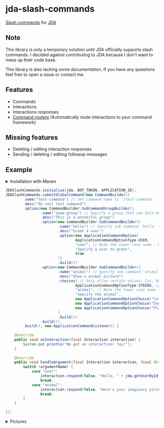 # jda-slash-commands

[Slash commands](https://discord.com/developers/docs/interactions/slash-commands) for [JDA](https://github.com/DV8FromTheWorld/JDA)

## Note

This library is only a temporary solution until JDA officially supports slash commands. I decided against contributing to JDA because I don't want to
mess up their code base.

This library is also lacking some documentation. If you have any questions feel free to open a issue or contact me.

## Features

- Commands
- Interactions
- Interactions responses
- [Command routers](https://github.com/cerus/jda-slash-commands/wiki/Command-Routers) (Automatically route interactions to your command framework)

## Missing features

- Deleting / editing interaction responses
- Sending / deleting / editing followup messages

## Example

<details>
  <summary>Installation with Maven</summary>

  ```xml

<repositories>
    <repository>
        <id>jitpack.io</id>
        <url>https://jitpack.io</url>
    </repository>
</repositories>

<dependencies>
    <dependency>
        <groupId>com.github.cerus</groupId>
        <artifactId>jda-slash-commands</artifactId>
        <version>TAG</version>
    </dependency>
</dependencies>
  ```

</details>

```java
JDASlashCommands.initialize(jda, BOT_TOKEN, APPLICATION_ID);
JDASlashCommands.submitGlobalCommand(new CommandBuilder()
        .name("test-command") // Set command name to '/test-command'
        .desc("My cool test command")
        .option(new CommandBuilder.SubCommandGroupBuilder()
                .name("some-group") // Specify a group that can hold multiple sub commands
                .desc("This is a wonderful group")
                .option(new CommandBuilder.SubCommandBuilder()
                        .name("hello") // Specify sub command 'hello' (/test-command some-group hello)
                        .desc("Greet a user")
                        .option(new ApplicationCommandOption(
                                ApplicationCommandOptionType.USER,
                                "user", // Note the lower case name - Names have to be lower case or else things could break
                                "Specify a user to greet",
                                true
                        ))
                        .build())
                .option(new CommandBuilder.SubCommandBuilder()
                        .name("animal") // Specify sub command 'animal' (/test-command some-group animal)
                        .desc("Show a animal picture")
                        .choices( // Only allow certain values: Cat, Dog and Platypus
                                ApplicationCommandOptionType.STRING, // Specify type of the choice: STRING or INTEGER
                                "animal", // Note the lower case name - Names have to be lower case or else things could break
                                "Specify the animal",
                                new ApplicationCommandOptionChoice("Cat", "cat"),
                                new ApplicationCommandOptionChoice("Dog", "cat"),
                                new ApplicationCommandOptionChoice("Platypus", "platypus")
                        )
                        .build())
                .build())
        .build(), new ApplicationCommandListener() {
    
    @Override
    public void onInteraction(final Interaction interaction) {
        System.out.println("We got an interaction! Yay!");
    }
    
    @Override
    public void handleArgument(final Interaction interaction, final String argumentName, final InteractionResponseOption option) {
        switch (argumentName) {
            case "user":
                interaction.respond(false, "Hello, " + jda.getUserById(Long.parseLong(option.getValue())).getAsMention());
                break;
            case "animal":
                interaction.respond(false, "Here's your imaginary picture of a " + option.getValue());
                break;
        }
    }
    
});
```

<details>
  <summary>Pictures</summary>

![Group](https://i.imgur.com/qL7nL8q.png)

![Animal](https://i.imgur.com/qm8xLI6.png)

![Hello](https://i.imgur.com/5JMolqh.png)

![Hello Response](https://i.imgur.com/bXng3nG.png)

![Animal Response](https://i.imgur.com/6sEOMBk.png)

</details>
